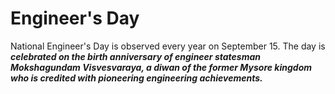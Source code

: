 # Engineer's Day

National Engineer's Day is observed every year on September 15. The day is ***celebrated on the birth anniversary of engineer statesman Mokshagundam Visvesvaraya, a diwan of the former Mysore kingdom who is credited with pioneering engineering achievements.***
